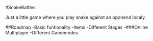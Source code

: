 #SnakeBattles

Just a little game where you play snake against an oponend localy.

##Roadmap
  -Basic funtionality
  -Items
  -Different Stages
  -###Online Multiplayer
    -Different Gamemodes
